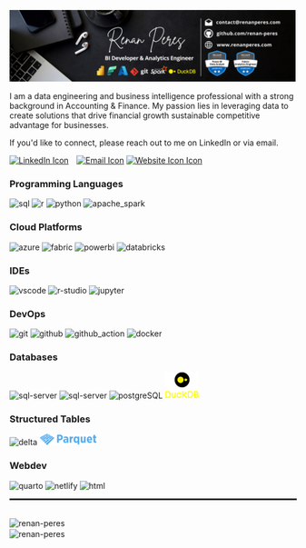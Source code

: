 <!-- Hi, I’m Renan 👋 -->

![view](assets/images/linkedin-cover.png)

I am a data engineering and business intelligence professional with a strong background in Accounting & Finance. My passion lies in leveraging data to create solutions that drive financial growth sustainable competitive advantage for businesses.

If you'd like to connect, please reach out to me on LinkedIn or via email.

<a href="https://www.linkedin.com/in/renanperes/" style="display: inline-block; margin-right: 10px;">
  <img src="https://cdn-icons-png.flaticon.com/512/61/61109.png" alt="LinkedIn Icon" width="20" />
</a>
<a href="mailto:contact@renanperes.com" style="display: inline-block;">
  <img src="https://cdn-icons-png.flaticon.com/512/646/646094.png" alt="Email Icon" width="20" />
</a>
<a href="https://www.renanperes.com/" style="display: inline-block; margin-right: 10px;">
  <img src="https://cdn.iconscout.com/icon/free/png-512/free-website-3582539-2991421.png?f=webp&w=256" alt="Website Icon Icon" width="20" />
</a>

### Programming Languages
<img src="https://img.icons8.com/?size=100&id=ywH6EJgZ7sm5&format=png&color=000000" alt="sql" width="40">
<img src="https://www.vectorlogo.zone/logos/r-project/r-project-icon.svg" alt="r" width="40">
<img src="https://www.vectorlogo.zone/logos/python/python-official.svg" alt="python" width="100">
<img src="https://www.vectorlogo.zone/logos/apache_spark/apache_spark-ar21.svg" alt="apache_spark" width="100">

### Cloud Platforms
<img src="https://swimburger.net/media/ppnn3pcl/azure.png" alt="azure" width="40">
<img src="https://icons.michaeljohnpena.com/icons/fabric/Product/Fabric_256.svg" alt="fabric" width="40">
<img src="https://img.icons8.com/?size=100&id=Ny0t2MYrJ70p&format=png&color=000000" alt="powerbi" width="45">
<img src="https://upload.wikimedia.org/wikipedia/commons/6/63/Databricks_Logo.png" alt="databricks" width="100">

### IDEs
<img src="https://code.visualstudio.com/assets/images/code-stable.png" alt="vscode" width="50">
<img src="https://img.icons8.com/?size=100&id=YYhSxUUW8osK&format=png&color=000000" alt="r-studio" width="50">
<img src="https://www.vectorlogo.zone/logos/jupyter/jupyter-ar21.svg" alt="jupyter" width="100">

### DevOps
<img src="https://www.vectorlogo.zone/logos/git-scm/git-scm-ar21.svg" alt="git" width="100">
<img src="https://pngimg.com/uploads/github/github_PNG20.png" alt="github" width="50">
<img src="https://ia902905.us.archive.org/11/items/github.com-actions-virtual-environments_-_2020-03-27_07-59-20/cover.jpg" alt="github_action" width="50">
<img src="https://logos-world.net/wp-content/uploads/2021/02/Docker-Emblem.png" alt="docker" width="100">

### Databases
<img src="https://img.icons8.com/?size=100&id=laYYF3dV0Iew&format=png&color=000000" alt="sql-server" width="50">
<img src="https://img.icons8.com/?size=100&id=UFXRpPFebwa2&format=png&color=000000" alt="sql-server" width="50">
<img src="https://www.vectorlogo.zone/logos/postgresql/postgresql-ar21.svg" alt="postgreSQL" width="100">
<img src="assets/images/DuckDB_Logo_Yellow_Text.png" alt="duckdb" width="60">

### Structured Tables
<img src="https://www.databricks.com/wp-content/uploads/2019/05/delta-lake-square.png" alt="delta" width="100">
<img src="assets/images/Apache_Parquet_logo.svg" alt="parquet" width="100">


### Webdev
<img src="https://th.bing.com/th/id/R.4e0fa5da8edc46e91123dd12b0fa83a0?rik=2wcB7lzmzWzi5g&pid=ImgRaw&r=0" alt="quarto" width="100">
<img src="https://www.vectorlogo.zone/logos/netlify/netlify-ar21.svg" alt="netlify" width="100">
<img src="https://www.vectorlogo.zone/logos/w3_html5/w3_html5-ar21.svg" alt="html" width="100">

<hr style="border:1px solid; width:100%;"/>

<br>
<img align="center" src="https://github-readme-stats.vercel.app/api?username=renan-peres&hide=prs,issues&show_icons=true&hide_rank=true&custom_title=Stats" alt="renan-peres" />

<br>

<img align="center" alt="renan-peres" src="https://github-readme-stats.vercel.app/api/top-langs/?username=renan-peres&layout=compact&hide=CSS,TeX,SCSS"/>